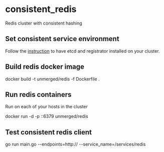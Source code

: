 # consistent_redis
Redis cluster with consistent hashing

## Set consistent service environment

Follow the [instruction](https://github.com/huichen/consistent_service) to have etcd and registrator installed on your cluster.

## Build redis docker image

  docker build -t unmerged/redis -f Dockerfile .
  
## Run redis containers

Run on each of your hosts in the cluster

  docker run -d -p <your host ip>::6379 unmerged/redis
  
## Test consistent redis client

go run main.go --endpoints=http://<your etcd endpoint ip:port> --service_name=/services/redis
